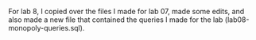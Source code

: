 For lab 8, I copied over the files I made for lab 07, made some edits, and also made a new file that contained the 
queries I made for the lab (lab08-monopoly-queries.sql).
